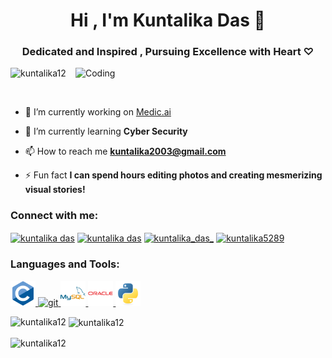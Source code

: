 
<h1 align="center">Hi , I'm Kuntalika Das 🦋</h1>
<h3 align="center">Dedicated and Inspired , Pursuing Excellence with Heart ♡</h3>
<img align="right" alt="Coding" width="400" src="https://startcoding.co.in/wp-content/uploads/2021/12/coding-for-kids.gif">


<p align="left"> <img src="https://komarev.com/ghpvc/?username=kuntalika12&label=Profile%20views&color=0e75b6&style=flat" alt="kuntalika12" /> </p>

<p align="left"> <a href="https://twitter.com/" target="blank"><img src="https://img.shields.io/twitter/follow/?logo=twitter&style=for-the-badge" alt="" /></a> </p>

- 🔭 I’m currently working on [Medic.ai](https://github.com/Kuntalika12/medic-report-ai)

- 🌱 I’m currently learning **Cyber Security**

- 📫 How to reach me **kuntalika2003@gmail.com**

- ⚡ Fun fact **I can spend hours editing photos and creating mesmerizing visual stories!**

<h3 align="left">Connect with me:</h3>
<p align="left">
<a href="https://linkedin.com/in/kuntalika das" target="blank"><img align="center" src="https://raw.githubusercontent.com/rahuldkjain/github-profile-readme-generator/master/src/images/icons/Social/linked-in-alt.svg" alt="kuntalika das" height="30" width="40" /></a>
<a href="https://fb.com/kuntalika das" target="blank"><img align="center" src="https://raw.githubusercontent.com/rahuldkjain/github-profile-readme-generator/master/src/images/icons/Social/facebook.svg" alt="kuntalika das" height="30" width="40" /></a>
<a href="https://instagram.com/kuntalika_das_" target="blank"><img align="center" src="https://raw.githubusercontent.com/rahuldkjain/github-profile-readme-generator/master/src/images/icons/Social/instagram.svg" alt="kuntalika_das_" height="30" width="40" /></a>
<a href="https://www.youtube.com/c/kuntalika5289" target="blank"><img align="center" src="https://raw.githubusercontent.com/rahuldkjain/github-profile-readme-generator/master/src/images/icons/Social/youtube.svg" alt="kuntalika5289" height="30" width="40" /></a>
</p>

<h3 align="left">Languages and Tools:</h3>
<p align="left"> <a href="https://www.cprogramming.com/" target="_blank" rel="noreferrer"> <img src="https://raw.githubusercontent.com/devicons/devicon/master/icons/c/c-original.svg" alt="c" width="40" height="40"/> </a> <a href="https://git-scm.com/" target="_blank" rel="noreferrer"> <img src="https://www.vectorlogo.zone/logos/git-scm/git-scm-icon.svg" alt="git" width="40" height="40"/> </a> <a href="https://www.mysql.com/" target="_blank" rel="noreferrer"> <img src="https://raw.githubusercontent.com/devicons/devicon/master/icons/mysql/mysql-original-wordmark.svg" alt="mysql" width="40" height="40"/> </a> <a href="https://www.oracle.com/" target="_blank" rel="noreferrer"> <img src="https://raw.githubusercontent.com/devicons/devicon/master/icons/oracle/oracle-original.svg" alt="oracle" width="40" height="40"/> </a> <a href="https://www.python.org" target="_blank" rel="noreferrer"> <img src="https://raw.githubusercontent.com/devicons/devicon/master/icons/python/python-original.svg" alt="python" width="40" height="40"/> </a> </p>

<p><img align="left" src="https://github-readme-stats.vercel.app/api/top-langs?username=kuntalika12&show_icons=true&locale=en&layout=compact" alt="kuntalika12" /></p>

<p>&nbsp;<img align="center" src="https://github-readme-stats.vercel.app/api?username=kuntalika12&show_icons=true&locale=en" alt="kuntalika12" /></p>

<p><img align="center" src="https://github-readme-streak-stats.herokuapp.com/?user=kuntalika12&" alt="kuntalika12" /></p>
